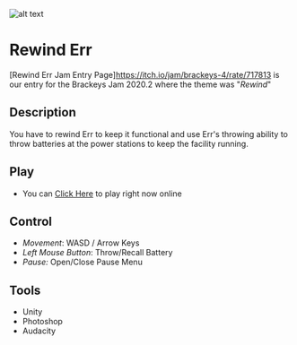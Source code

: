 ![alt text][screenshot]

# Rewind Err
[Rewind Err Jam Entry Page]https://itch.io/jam/brackeys-4/rate/717813 is our entry for the Brackeys Jam 2020.2 where the theme was "*Rewind*"

## Description
You have to rewind Err to keep it functional and use Err's throwing ability to throw batteries at the power stations to keep the facility running.

## Play
- You can [Click Here](https://prodigalson.itch.io/rewinder) to play right now online

## Control
- *Movement*: WASD / Arrow Keys
- *Left Mouse Button*:  Throw/Recall Battery
- *Pause:* Open/Close Pause Menu

## Tools
- Unity
- Photoshop
- Audacity

[screenshot]: https://img.itch.zone/aW1nLzQwMzM1MzMucG5n/original/b69WNS.png "Rewind Err"
